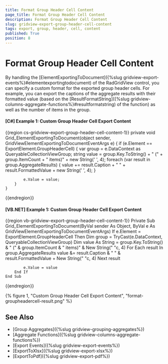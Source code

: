 ```yaml
---
title: Format Group Header Cell Content
page_title: Format Group Header Cell Content
description: Format Group Header Cell Content
slug: gridview-export-group-header-cell-content
tags: export, group, header, cell, content
published: True
position: 8
---
```


# Format Group Header Cell Content

By handling the [ElementExportingToDocument]({%slug gridview-export-events%}#elementexportingtodocument) of the RadGridView control, you can specify a custom format for the exported group header cells. For example, you can export the captions of the aggregate results with their formatted value (based on the [ResultFormatString]({%slug gridview-columns-aggregate-functions%}#resultformatstring) of the function) as well as the number of items in the group.

#### __[C#] Example 1: Custom Group Header Cell Export Content__

{{region cs-gridview-export-group-header-cell-content-1}}
    private void Grid_ElementExportingToDocument(object sender, GridViewElementExportingToDocumentEventArgs e)
    {
        if (e.Element == ExportElement.GroupHeaderCell)
        {
            var group = e.DataContext as QueryableCollectionViewGroup;
            string value = group.Key.ToString() + " (" + group.ItemCount + " items)" + new String(' ', 4);
            foreach (var result in group.AggregateResults)
            {
                value += result.Caption + " " + result.FormattedValue + new String(' ', 4);
            }

            e.Value = value;
        }
    }
{{endregion}}

#### __[VB.NET] Example 1: Custom Group Header Cell Export Content__

{{region vb-gridview-export-group-header-cell-content-1}}
	Private Sub Grid_ElementExportingToDocument(ByVal sender As Object, ByVal e As GridViewElementExportingToDocumentEventArgs)
		If e.Element = ExportElement.GroupHeaderCell Then
			Dim group = TryCast(e.DataContext, QueryableCollectionViewGroup)
			Dim value As String = group.Key.ToString() & " (" & group.ItemCount & " items)" & New String(" "c, 4)
			For Each result In group.AggregateResults
				value &= result.Caption & " " & result.FormattedValue + New String(" "c, 4)
			Next result

			e.Value = value
		End If
	End Sub
{{endregion}}

{% figure 1, "Custom Group Header Cell Export Content", "format-groupheadercell-result.png" %}

## See Also

 * [Group Aggregates]({%slug gridview-grouping-aggregates%})
 * [Aggregate Functions]({%slug gridview-columns-aggregate-functions%})
 * [Export Events]({%slug gridview-export-events%})
 * [ExportToXlsx]({%slug gridview-export-xlsx%})
 * [ExportToPdf]({%slug gridview-export-pdf%})
